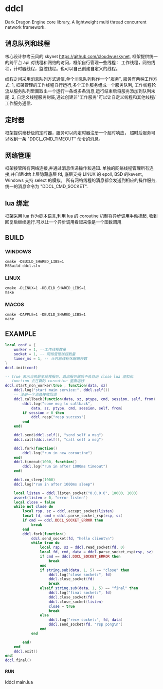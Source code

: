 # ddcl
Dark Dragon Engine core library,
A lightweight multi thread concurrent network framework.


## 消息队列和线程
核心设计参考云风的 skynet https://github.com/cloudwu/skynet,
框架提供统一的跨平台 api 对线程和网络的访问，框架自行管理一些线程：
工作线程，网络线程，计时器线程，监控线程。也可以自己创建自定义的线程。

线程之间采用消息队列方式通信,单个消息队列称作一个"服务",
服务有两种工作方式:
1, 框架管理的工作线程自行运行,多个工作服务组成一个服务队列,
工作线程轮流从服务队列里面取出一个运行一条或多条消息,运行结束后将服务添加到队列末尾.
2, 自定义线程服务封装,通过创建非"工作服务"可以让自定义线程和其他线程/工作服务通信.


## 定时器
框架提供毫秒级的定时器，服务可以向定时器注册一个超时响应，
超时后服务可以收到一条 "DDCL_CMD_TIMEOUT" 命令的消息。


## 网络管理
框架接管所有网络连接,并通过消息传递操作和通知.
单独的网络线程管理所有连接,并自建id给上层隐藏底层 fd,
底层支持 LINUX 的 epoll, BSD 的kevent, Windows 支持 select 的模拟。
所有网络线程的消息都会发送到相应的操作服务,统一的消息命令为 "DDCL_CMD_SOCKET".


## lua 绑定
框架采用 lua 作为脚本语言,利用 lua 的 coroutine 机制将异步调用手动挂起,
收到回复后继续运行.可以让一个异步调用看起来像是一个函数调用.

## BUILD

### WINDOWS
```
cmake -DBUILD_SHARED_LIBS=1
MSBuild ddcl.sln
```

### LINUX
```
cmake -DLINUX=1 -DBUILD_SHARED_LIBS=1
make
```

### MACOS
```
cmake -DAPPLE=1 -DBUILD_SHARED_LIBS=1
make
```



## EXAMPLE
``` lua
local conf = {
    worker = 1, --工作线程数量
    socket = 1, -- 网络管理线程数量
    timer_ms = 1, -- 计时器线程休眠毫秒数
}
ddcl.init(conf)

-- true 表示当前是主线程服务，退出服务器后不会自动 close lua 虚拟机
-- function 会在新的 coroutine 里面运行
ddcl.start_non_worker(true , function(data, sz)
    ddcl.log("start main service:", ddcl.self())
    -- 注册一个消息接收回调
    ddcl.callback(function(data, sz, ptype, cmd, session, self, from)
        ddcl.log("some msg to callback",
            data, sz, ptype, cmd, session, self, from)
        if session > 0 then
            ddcl.resp("resp success")
        end
    end)

    ddcl.send(ddcl.self(), "send self a msg")
    ddcl.call(ddcl.self(), "call self a msg")

    ddcl.fork(function()
        ddcl.log("run in new coroutine")
    end)
    ddcl.timeout(1000, function()
        ddcl.log("run in after 1000ms timeout")
    end)

    ddcl.co_sleep(1000)
    ddcl.log("run in after 1000ms sleep")

    local listen = ddcl.listen_socket("0.0.0.0", 10000, 1000)
    assert(listen > 0, "error listen")
    local close = false
    while not close do
        local rsp, sz = ddcl.accept_socket(listen)
        local fd, cmd = ddcl.parse_socket_rsp(rsp, sz)
        if cmd == ddcl.DDCL_SOCKET_ERROR then
            break
        end
        ddcl.fork(function()
            ddcl.send_socket(fd, "hello client\n")
            while true do
                local rsp, sz = ddcl.read_socket(fd, 0)
                local fd, cmd, data = ddcl.parse_socket_rsp(rsp, sz)
                if cmd == ddcl.DDCL_SOCKET_ERROR then
                    break
                end
                if string.sub(data, 1, 5) == "close" then
                    ddcl.log("close socket:", fd)
                    ddcl.close_socket(fd)
                    break
                elseif string.sub(data, 1, 5) == "final" then
                    ddcl.log("final socket:", fd)
                    ddcl.close_socket(fd)
                    ddcl.close_socket(listen)
                    close = true
                    break
                else
                    ddcl.log("recv socket:", fd, data)
                    ddcl.send_socket(fd, "rsp pong\n")
                end
            end

        end)
    end
    ddcl.exit()
end)
ddcl.final()
```
#### RUN
lddcl main.lua
